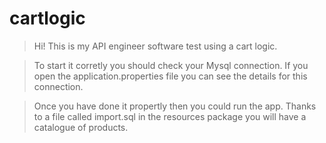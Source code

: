 # cartlogic
> Hi! This is my API engineer software test using a cart logic.

> To start it corretly you should check your Mysql connection. If you open the application.properties file you can see the details for this connection. 

> Once you have done it propertly then you could run the app. Thanks to a file called import.sql in the resources package you will have a catalogue of products. 


